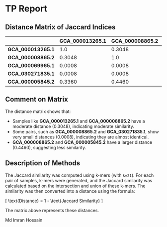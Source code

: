 # TP Report

## Distance Matrix of Jaccard Indices

|               | GCA_000013265.1 | GCA_000008865.2 | GCA_000069965.1 | GCA_030271835.1 | GCA_000005845.2 |
|---------------|-----------------|-----------------|-----------------|-----------------|-----------------|
| **GCA_000013265.1** | 1.0               | 0.3048            | 0.0008            | 0.0008            | 0.3360          |
| **GCA_000008865.2** | 0.3048            | 1.0               | 0.0008            | 0.0008            | 0.4460          |
| **GCA_000069965.1** | 0.0008            | 0.0008            | 1.0               | 0.0262            | 0.0009          |
| **GCA_030271835.1** | 0.0008            | 0.0008            | 0.0262            | 1.0               | 0.0009          |
| **GCA_000005845.2** | 0.3360            | 0.4460            | 0.0009            | 0.0009            | 1.0             |

## Comment on Matrix

The distance matrix shows that:

- Samples like **GCA_000013265.1** and **GCA_000008865.2** have a moderate distance (0.3048), indicating moderate similarity.
- Some pairs, such as **GCA_000008865.2** and **GCA_030271835.1**, show very small distances (0.0008), indicating they are almost identical.
- **GCA_000008865.2** and **GCA_000005845.2** have a larger distance (0.4460), suggesting less similarity.

## Description of Methods

The Jaccard similarity was computed using k-mers (with `k=21`). For each pair of samples, k-mers were generated, and the Jaccard similarity was calculated based on the intersection and union of these k-mers. The similarity was then converted into a distance using the formula:

\[
\text{Distance} = 1 - \text{Jaccard Similarity}
\]

The matrix above represents these distances.

Md Imran Hossain
